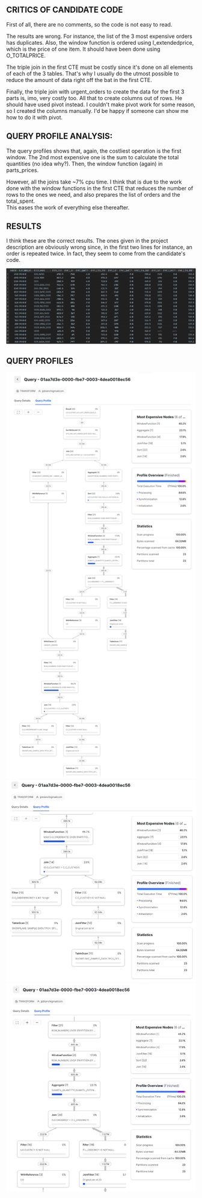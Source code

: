 ## CRITICS OF CANDIDATE CODE
First of all, there are no comments, so the code is not easy to read.  

The results are wrong.  For instance, the list of the 3 most expensive orders has duplicates.
Also, the window function is ordered using l_extendedprice, which is the price of one item.
It should have been done using O_TOTALPRICE.  

The triple join in the first CTE must be costly since it's done on all elements of each of the 3 tables.
That's why I usually do the utmost possible to reduce the amount of data right off the bat in the first CTE.

Finally, the triple join with urgent_orders to create the data for the first 3 parts is, imo, very costly too.
All that to create columns out of rows.  He should have used pivot instead.
I couldn't make pivot work for some reason, so I created the columns manually.
I'd be happy if someone can show me how to do it with pivot.


## QUERY PROFILE ANALYSIS:
The query profiles shows that, again, the costliest operation is the first window.
The 2nd most expensive one is the sum to calculate the total quantities (no idea why?).
Then, the window function (again) in parts\_prices.

However, all the joins take ~7% cpu time.
I think that is due to the work done with the window functions in the first CTE that reduces the number of rows to the ones we need, and also prepares the list of orders and the total_spent.   
This eases the work of everything else thereafter.

## RESULTS
I think these are the correct results.
The ones given in the project description are obviously wrong since, in the first two lines for instance, an order is repeated twice.
In fact, they seem to come from the candidate's code.  


<img src="./Project4_results.png"  width="800" height="200">

## QUERY PROFILES

<img src="./Project4_query_profile.png"  width="800" >

<img src="./Project4_query_profile2.png"  width="800" >

<img src="./Project4_query_profile3.png"  width="800" >



